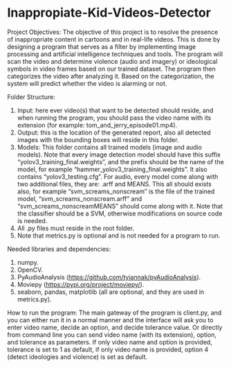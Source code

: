 # Inappropiate-Kid-Videos-Detector
 
Project Objectives: 
The objective of this project is to resolve the presence of inappropriate content in cartoons and in real-life videos. This is done by designing a program that serves as a filter by implementing image processing and artificial intelligence techniques and tools. The program will scan the video and determine violence (audio and imagery) or ideological symbols in video frames based on our trained dataset. The program then categorizes the video after analyzing it. Based on the categorization, the system will predict whether the video is alarming or not.

Folder Structure:
1.	Input: here ever video(s) that want to be detected should reside, and when running the program, you should pass the video name with its extension (for example: tom_and_jerry_episode01.mp4).
2.	Output: this is the location of the generated report, also all detected images with the bounding boxes will reside in this folder.
3.	Models: This folder contains all trained models (image and audio models). Note that every image detection model should have this suffix “yolov3_training_final.weights”, and the prefix should be the name of the model, for example “hammer_yolov3_training_final.weights”. It also contains “yolov3_testing.cfg”. For audio, every model come along with two additional files, they are: .arff and MEANS. This all should exists also, for example “svm_screams_nonscream” is the file of the trained model, “svm_screams_nonscream.arff” and “svm_screams_nonscreamMEANS” should come along with it. Note that the classifier should be a SVM, otherwise modifications on source code is needed.
4.	All .py files must reside in the root folder.
5.	Note that metrics.py is optional and is not needed for a program to run.

Needed libraries and dependencies:
1.	numpy.
2.	OpenCV.
3.	PyAudioAnalysis (https://github.com/tyiannak/pyAudioAnalysis).
4.	Moviepy (https://pypi.org/project/moviepy/).
5.	seaborn, pandas, matplotlib (all are optional, and they are used in metrics.py).

How to run the program:
The main gateway of the program is client.py, and you can either run it in a normal manner and the interface will ask you to enter video name, decide an option, and decide tolerance value. Or directly from command line you can send video name (with its extension), option, and tolerance as parameters. If only video name and option is provided, tolerance is set to 1 as default, if only video name is provided, option 4 (detect ideologies and violence) is set as default.
